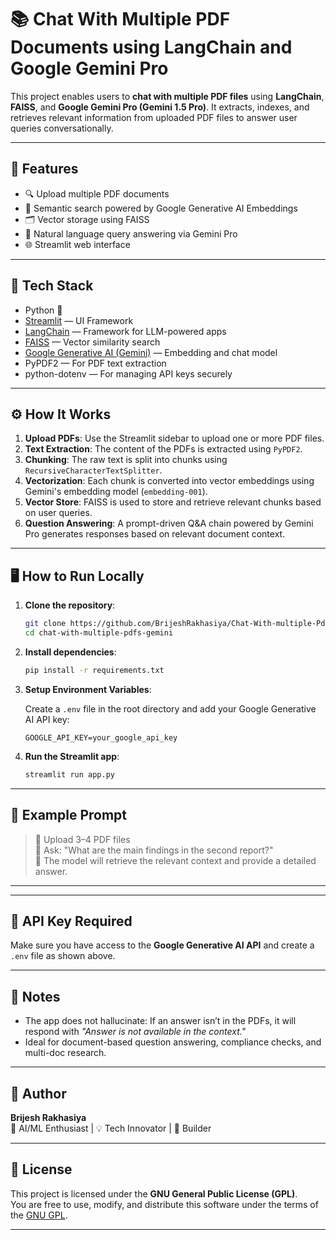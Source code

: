 # 📚 Chat With Multiple PDF Documents using LangChain and Google Gemini Pro

This project enables users to **chat with multiple PDF files** using **LangChain**, **FAISS**, and **Google Gemini Pro (Gemini 1.5 Pro)**. It extracts, indexes, and retrieves relevant information from uploaded PDF files to answer user queries conversationally.

---

## 🚀 Features

- 🔍 Upload multiple PDF documents
- 🧠 Semantic search powered by Google Generative AI Embeddings
- 🗂️ Vector storage using FAISS
- 💬 Natural language query answering via Gemini Pro
- 🌐 Streamlit web interface

---

## 🧱 Tech Stack

- Python 🐍
- [Streamlit](https://streamlit.io/) — UI Framework
- [LangChain](https://www.langchain.com/) — Framework for LLM-powered apps
- [FAISS](https://github.com/facebookresearch/faiss) — Vector similarity search
- [Google Generative AI (Gemini)](https://ai.google.dev/) — Embedding and chat model
- PyPDF2 — For PDF text extraction
- python-dotenv — For managing API keys securely

---

## ⚙️ How It Works

1. **Upload PDFs**: Use the Streamlit sidebar to upload one or more PDF files.
2. **Text Extraction**: The content of the PDFs is extracted using `PyPDF2`.
3. **Chunking**: The raw text is split into chunks using `RecursiveCharacterTextSplitter`.
4. **Vectorization**: Each chunk is converted into vector embeddings using Gemini's embedding model (`embedding-001`).
5. **Vector Store**: FAISS is used to store and retrieve relevant chunks based on user queries.
6. **Question Answering**: A prompt-driven Q&A chain powered by Gemini Pro generates responses based on relevant document context.

---

## 🖥️ How to Run Locally

1. **Clone the repository**:
    ```bash
    git clone https://github.com/BrijeshRakhasiya/Chat-With-multiple-Pdf-Documents-with-Langchain-and-Google-Gemini-Pro.git
    cd chat-with-multiple-pdfs-gemini
    ```

2. **Install dependencies**:
    ```bash
    pip install -r requirements.txt
    ```

3. **Setup Environment Variables**:

    Create a `.env` file in the root directory and add your Google Generative AI API key:
    ```
    GOOGLE_API_KEY=your_google_api_key
    ```

4. **Run the Streamlit app**:
    ```bash
    streamlit run app.py
    ```

---

## 📝 Example Prompt

> 📄 Upload 3–4 PDF files  
> 💬 Ask: "What are the main findings in the second report?"  
> 🤖 The model will retrieve the relevant context and provide a detailed answer.

---


---

## 🔐 API Key Required

Make sure you have access to the **Google Generative AI API** and create a `.env` file as shown above.

---

## 📌 Notes

- The app does not hallucinate: If an answer isn’t in the PDFs, it will respond with _"Answer is not available in the context."_
- Ideal for document-based question answering, compliance checks, and multi-doc research.

---



## 🙌 Author

**Brijesh Rakhasiya**  
💼 AI/ML Enthusiast | 💡 Tech Innovator | 🚀 Builder

---

## 📜 License

This project is licensed under the **GNU General Public License (GPL)**.  
You are free to use, modify, and distribute this software under the terms of the [GNU GPL](https://www.gnu.org/licenses/gpl-3.0.en.html).

---
